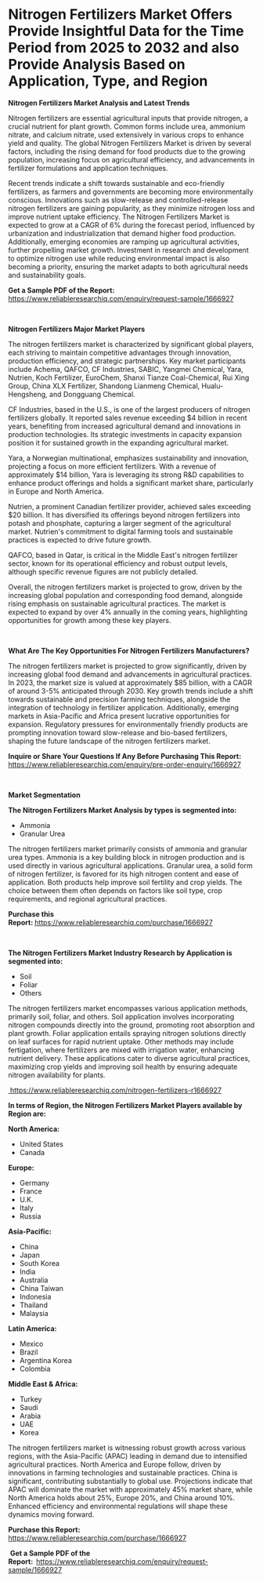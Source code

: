 <p><h1>Nitrogen Fertilizers Market Offers Provide Insightful Data for the Time Period from 2025 to 2032 and also Provide Analysis Based on Application, Type, and Region</h1></p><p><strong>Nitrogen Fertilizers Market Analysis and Latest Trends</strong></p>
<p><p>Nitrogen fertilizers are essential agricultural inputs that provide nitrogen, a crucial nutrient for plant growth. Common forms include urea, ammonium nitrate, and calcium nitrate, used extensively in various crops to enhance yield and quality. The global Nitrogen Fertilizers Market is driven by several factors, including the rising demand for food products due to the growing population, increasing focus on agricultural efficiency, and advancements in fertilizer formulations and application techniques.</p><p>Recent trends indicate a shift towards sustainable and eco-friendly fertilizers, as farmers and governments are becoming more environmentally conscious. Innovations such as slow-release and controlled-release nitrogen fertilizers are gaining popularity, as they minimize nitrogen loss and improve nutrient uptake efficiency. The Nitrogen Fertilizers Market is expected to grow at a CAGR of 6% during the forecast period, influenced by urbanization and industrialization that demand higher food production. Additionally, emerging economies are ramping up agricultural activities, further propelling market growth. Investment in research and development to optimize nitrogen use while reducing environmental impact is also becoming a priority, ensuring the market adapts to both agricultural needs and sustainability goals.</p></p>
<p><strong>Get a Sample PDF of the Report:&nbsp;</strong> <a href="https://www.reliableresearchiq.com/enquiry/request-sample/1666927?utm_campaign=2481&utm_medium=2&utm_source=Github&utm_content=ia&utm_term=16042025&utm_id=nitrogen-fertilizers">https://www.reliableresearchiq.com/enquiry/request-sample/1666927</a></p>
<p>&nbsp;</p>
<p><strong>Nitrogen Fertilizers Major Market Players</strong></p>
<p><p>The nitrogen fertilizers market is characterized by significant global players, each striving to maintain competitive advantages through innovation, production efficiency, and strategic partnerships. Key market participants include Achema, QAFCO, CF Industries, SABIC, Yangmei Chemical, Yara, Nutrien, Koch Fertilizer, EuroChem, Shanxi Tianze Coal-Chemical, Rui Xing Group, China XLX Fertilizer, Shandong Lianmeng Chemical, Hualu-Hengsheng, and Dongguang Chemical.</p><p>CF Industries, based in the U.S., is one of the largest producers of nitrogen fertilizers globally. It reported sales revenue exceeding $4 billion in recent years, benefiting from increased agricultural demand and innovations in production technologies. Its strategic investments in capacity expansion position it for sustained growth in the expanding agricultural market.</p><p>Yara, a Norwegian multinational, emphasizes sustainability and innovation, projecting a focus on more efficient fertilizers. With a revenue of approximately $14 billion, Yara is leveraging its strong R&D capabilities to enhance product offerings and holds a significant market share, particularly in Europe and North America.</p><p>Nutrien, a prominent Canadian fertilizer provider, achieved sales exceeding $20 billion. It has diversified its offerings beyond nitrogen fertilizers into potash and phosphate, capturing a larger segment of the agricultural market. Nutrien's commitment to digital farming tools and sustainable practices is expected to drive future growth.</p><p>QAFCO, based in Qatar, is critical in the Middle East's nitrogen fertilizer sector, known for its operational efficiency and robust output levels, although specific revenue figures are not publicly detailed.</p><p>Overall, the nitrogen fertilizers market is projected to grow, driven by the increasing global population and corresponding food demand, alongside rising emphasis on sustainable agricultural practices. The market is expected to expand by over 4% annually in the coming years, highlighting opportunities for growth among these key players.</p></p>
<p>&nbsp;</p>
<p><strong>What Are The Key Opportunities For Nitrogen Fertilizers Manufacturers?</strong></p>
<p><p>The nitrogen fertilizers market is projected to grow significantly, driven by increasing global food demand and advancements in agricultural practices. In 2023, the market size is valued at approximately $85 billion, with a CAGR of around 3-5% anticipated through 2030. Key growth trends include a shift towards sustainable and precision farming techniques, alongside the integration of technology in fertilizer application. Additionally, emerging markets in Asia-Pacific and Africa present lucrative opportunities for expansion. Regulatory pressures for environmentally friendly products are prompting innovation toward slow-release and bio-based fertilizers, shaping the future landscape of the nitrogen fertilizers market.</p></p>
<p><strong>Inquire or Share Your Questions If Any Before Purchasing This Report:</strong> <a href="https://www.reliableresearchiq.com/enquiry/pre-order-enquiry/1666927?utm_campaign=2481&utm_medium=2&utm_source=Github&utm_content=ia&utm_term=16042025&utm_id=nitrogen-fertilizers">https://www.reliableresearchiq.com/enquiry/pre-order-enquiry/1666927</a></p>
<p>&nbsp;</p>
<p><strong>Market Segmentation</strong></p>
<p><strong>The Nitrogen Fertilizers Market Analysis by types is segmented into:</strong></p>
<p><ul><li>Ammonia</li><li>Granular Urea</li></ul></p>
<p><p>The nitrogen fertilizers market primarily consists of ammonia and granular urea types. Ammonia is a key building block in nitrogen production and is used directly in various agricultural applications. Granular urea, a solid form of nitrogen fertilizer, is favored for its high nitrogen content and ease of application. Both products help improve soil fertility and crop yields. The choice between them often depends on factors like soil type, crop requirements, and regional agricultural practices.</p></p>
<p><strong>Purchase this Report:&nbsp;</strong><a href="https://www.reliableresearchiq.com/purchase/1666927?utm_campaign=2481&utm_medium=2&utm_source=Github&utm_content=ia&utm_term=16042025&utm_id=nitrogen-fertilizers">https://www.reliableresearchiq.com/purchase/1666927</a></p>
<p>&nbsp;</p>
<p><strong>The Nitrogen Fertilizers Market Industry Research by Application is segmented into:</strong></p>
<p><ul><li>Soil</li><li>Foliar</li><li>Others</li></ul></p>
<p><p>The nitrogen fertilizers market encompasses various application methods, primarily soil, foliar, and others. Soil application involves incorporating nitrogen compounds directly into the ground, promoting root absorption and plant growth. Foliar application entails spraying nitrogen solutions directly on leaf surfaces for rapid nutrient uptake. Other methods may include fertigation, where fertilizers are mixed with irrigation water, enhancing nutrient delivery. These applications cater to diverse agricultural practices, maximizing crop yields and improving soil health by ensuring adequate nitrogen availability for plants.</p></p>
<p><a href="https://www.reliableresearchiq.com/nitrogen-fertilizers-r1666927?utm_campaign=2481&utm_medium=2&utm_source=Github&utm_content=ia&utm_term=16042025&utm_id=nitrogen-fertilizers">&nbsp;https://www.reliableresearchiq.com/nitrogen-fertilizers-r1666927</a></p>
<p><strong>In terms of Region, the Nitrogen Fertilizers Market Players available by Region are:</strong></p>
<p>
    <p> <strong> North America: </strong>
        <ul>
            <li>United States</li>
            <li>Canada</li>
        </ul>
        </p> 
    <p> <strong> Europe: </strong>
        <ul>
            <li>Germany</li>
            <li>France</li>
            <li>U.K.</li>
            <li>Italy</li>
            <li>Russia</li>
        </ul>
        </p> 
    <p> <strong> Asia-Pacific: </strong>
        <ul>
            <li>China</li>
            <li>Japan</li>
            <li>South Korea</li>
            <li>India</li>
            <li>Australia</li>
            <li>China Taiwan</li>
            <li>Indonesia</li>
            <li>Thailand</li>
            <li>Malaysia</li>
        </ul>
        </p> 
    <p> <strong> Latin America: </strong>
        <ul>
            <li>Mexico</li>
            <li>Brazil</li>
            <li>Argentina Korea</li>
            <li>Colombia</li>
        </ul>
        </p> 
    <p> <strong> Middle East & Africa: </strong>
        <ul>
            <li>Turkey</li>
            <li>Saudi</li>
            <li>Arabia</li>
            <li>UAE</li>
            <li>Korea</li>
        </ul>
    </p>
    </p>
<p><p>The nitrogen fertilizers market is witnessing robust growth across various regions, with the Asia-Pacific (APAC) leading in demand due to intensified agricultural practices. North America and Europe follow, driven by innovations in farming technologies and sustainable practices. China is significant, contributing substantially to global use. Projections indicate that APAC will dominate the market with approximately 45% market share, while North America holds about 25%, Europe 20%, and China around 10%. Enhanced efficiency and environmental regulations will shape these dynamics moving forward.</p></p>
<p><strong>Purchase this Report: </strong><a href="https://www.reliableresearchiq.com/purchase/1666927?utm_campaign=2481&utm_medium=2&utm_source=Github&utm_content=ia&utm_term=16042025&utm_id=nitrogen-fertilizers">https://www.reliableresearchiq.com/purchase/1666927</a></p>
<p>&nbsp;<strong>Get a Sample PDF of the Report:&nbsp;&nbsp;</strong><a href="https://www.reliableresearchiq.com/enquiry/request-sample/1666927?utm_campaign=2481&utm_medium=2&utm_source=Github&utm_content=ia&utm_term=16042025&utm_id=nitrogen-fertilizers">https://www.reliableresearchiq.com/enquiry/request-sample/1666927</a></p>
<p><strong></strong></p>
<p><p></p><p></p><p></p></p>